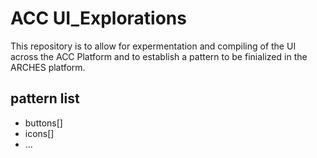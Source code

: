 # ACC  UI_Explorations

This repository is to allow for expermentation and compiling of the UI across the ACC Platform and to establish a pattern to be finialized in the ARCHES platform.

## pattern list

* buttons[]
* icons[]
* ...